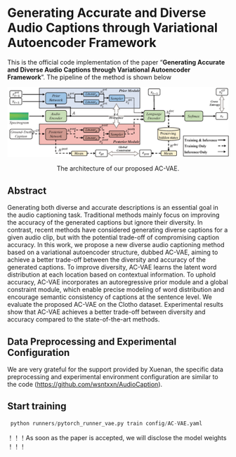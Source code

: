 # Generating Accurate and Diverse Audio Captions through Variational Autoencoder Framework
This is the official code implementation of the paper “**Generating Accurate and Diverse Audio Captions through Variational Autoencoder Framework**”. The pipeline of the method is shown below
<center>
    <img src="Caption.png" alt="example">
    <p>The architecture of our proposed AC-VAE.</p>
</center>

## Abstract
Generating both diverse and accurate descriptions is an essential goal in the audio captioning task. Traditional methods mainly focus on improving the accuracy of the generated captions but ignore their diversity. In contrast, recent methods have considered generating diverse captions for a given audio clip, but with the potential trade-off of compromising caption accuracy. 
In this work, we propose a new diverse audio captioning method based on a variational autoencoder structure, dubbed AC-VAE, aiming to achieve a better trade-off between the diversity and accuracy of the generated captions.
To improve diversity, AC-VAE learns the latent word distribution at each location based on contextual information. To uphold accuracy, AC-VAE incorporates an autoregressive prior module and a global constraint module, which enable precise modeling of word distribution and encourage semantic consistency of captions at the sentence level. We evaluate the proposed AC-VAE on the Clotho dataset. Experimental results show that AC-VAE achieves a better trade-off between diversity and accuracy compared to the state-of-the-art methods.

## Data Preprocessing and Experimental Configuration

We are very grateful for the support provided by Xuenan, the specific data preprocessing and experimental environment configuration are similar to the code (https://github.com/wsntxxn/AudioCaption).

## Start training
```python
 python runners/pytorch_runner_vae.py train config/AC-VAE.yaml
```

！！！As soon as the paper is accepted, we will disclose the model weights ！！！